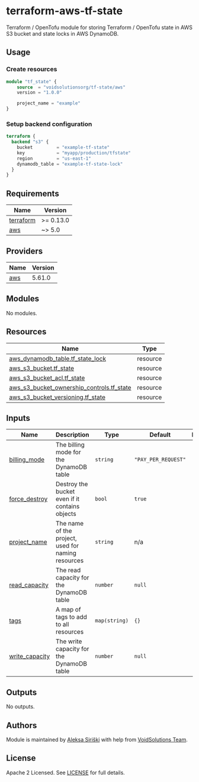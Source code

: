 # terraform-aws-tf-state

Terraform / OpenTofu module for storing Terraform / OpenTofu state in AWS S3 bucket and state locks in AWS DynamoDB.

## Usage

### Create resources

```terraform
module "tf_state" {
    source  = "voidsolutionsorg/tf-state/aws"
    version = "1.0.0"

    project_name = "example"
}
```

### Setup backend configuration
```terraform
terraform {
  backend "s3" {
    bucket         = "example-tf-state"
    key            = "myapp/production/tfstate"
    region         = "us-east-1"
    dynamodb_table = "example-tf-state-lock"
  }
}
```

<!-- BEGIN_TF_DOCS -->
## Requirements

| Name | Version |
|------|---------|
| <a name="requirement_terraform"></a> [terraform](#requirement\_terraform) | >= 0.13.0 |
| <a name="requirement_aws"></a> [aws](#requirement\_aws) | ~> 5.0 |

## Providers

| Name | Version |
|------|---------|
| <a name="provider_aws"></a> [aws](#provider\_aws) | 5.61.0 |

## Modules

No modules.

## Resources

| Name | Type |
|------|------|
| [aws_dynamodb_table.tf_state_lock](https://registry.terraform.io/providers/hashicorp/aws/latest/docs/resources/dynamodb_table) | resource |
| [aws_s3_bucket.tf_state](https://registry.terraform.io/providers/hashicorp/aws/latest/docs/resources/s3_bucket) | resource |
| [aws_s3_bucket_acl.tf_state](https://registry.terraform.io/providers/hashicorp/aws/latest/docs/resources/s3_bucket_acl) | resource |
| [aws_s3_bucket_ownership_controls.tf_state](https://registry.terraform.io/providers/hashicorp/aws/latest/docs/resources/s3_bucket_ownership_controls) | resource |
| [aws_s3_bucket_versioning.tf_state](https://registry.terraform.io/providers/hashicorp/aws/latest/docs/resources/s3_bucket_versioning) | resource |

## Inputs

| Name | Description | Type | Default | Required |
|------|-------------|------|---------|:--------:|
| <a name="input_billing_mode"></a> [billing\_mode](#input\_billing\_mode) | The billing mode for the DynamoDB table | `string` | `"PAY_PER_REQUEST"` | no |
| <a name="input_force_destroy"></a> [force\_destroy](#input\_force\_destroy) | Destroy the bucket even if it contains objects | `bool` | `true` | no |
| <a name="input_project_name"></a> [project\_name](#input\_project\_name) | The name of the project, used for naming resources | `string` | n/a | yes |
| <a name="input_read_capacity"></a> [read\_capacity](#input\_read\_capacity) | The read capacity for the DynamoDB table | `number` | `null` | no |
| <a name="input_tags"></a> [tags](#input\_tags) | A map of tags to add to all resources | `map(string)` | `{}` | no |
| <a name="input_write_capacity"></a> [write\_capacity](#input\_write\_capacity) | The write capacity for the DynamoDB table | `number` | `null` | no |

## Outputs

No outputs.
<!-- END_TF_DOCS -->

## Authors

Module is maintained by [Aleksa Siriški](https://github.com/aleksasiriski) with help from [VoidSolutions Team](https://github.com/voidsolutionsorg).

## License

Apache 2 Licensed. See [LICENSE](LICENSE) for full details.
